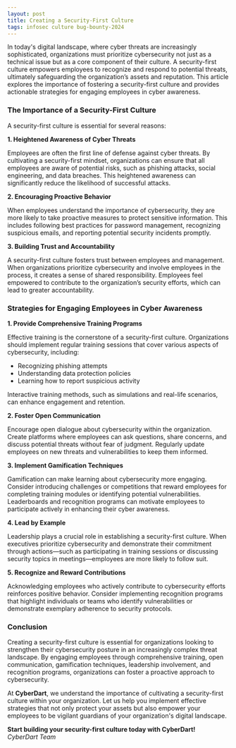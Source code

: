 ```yaml
---
layout: post
title: Creating a Security-First Culture
tags: infosec culture bug-bounty-2024
---
```


In today's digital landscape, where cyber threats are increasingly sophisticated, organizations must prioritize cybersecurity not just as a technical issue but as a core component of their culture. A security-first culture empowers employees to recognize and respond to potential threats, ultimately safeguarding the organization’s assets and reputation. This article explores the importance of fostering a security-first culture and provides actionable strategies for engaging employees in cyber awareness.

### The Importance of a Security-First Culture

A security-first culture is essential for several reasons:

**1. Heightened Awareness of Cyber Threats**

Employees are often the first line of defense against cyber threats. By cultivating a security-first mindset, organizations can ensure that all employees are aware of potential risks, such as phishing attacks, social engineering, and data breaches. This heightened awareness can significantly reduce the likelihood of successful attacks.

**2. Encouraging Proactive Behavior**

When employees understand the importance of cybersecurity, they are more likely to take proactive measures to protect sensitive information. This includes following best practices for password management, recognizing suspicious emails, and reporting potential security incidents promptly.

**3. Building Trust and Accountability**

A security-first culture fosters trust between employees and management. When organizations prioritize cybersecurity and involve employees in the process, it creates a sense of shared responsibility. Employees feel empowered to contribute to the organization’s security efforts, which can lead to greater accountability.

### Strategies for Engaging Employees in Cyber Awareness

**1. Provide Comprehensive Training Programs**

Effective training is the cornerstone of a security-first culture. Organizations should implement regular training sessions that cover various aspects of cybersecurity, including:

- Recognizing phishing attempts
- Understanding data protection policies
- Learning how to report suspicious activity

Interactive training methods, such as simulations and real-life scenarios, can enhance engagement and retention.

**2. Foster Open Communication**

Encourage open dialogue about cybersecurity within the organization. Create platforms where employees can ask questions, share concerns, and discuss potential threats without fear of judgment. Regularly update employees on new threats and vulnerabilities to keep them informed.

**3. Implement Gamification Techniques**

Gamification can make learning about cybersecurity more engaging. Consider introducing challenges or competitions that reward employees for completing training modules or identifying potential vulnerabilities. Leaderboards and recognition programs can motivate employees to participate actively in enhancing their cyber awareness.

**4. Lead by Example**

Leadership plays a crucial role in establishing a security-first culture. When executives prioritize cybersecurity and demonstrate their commitment through actions—such as participating in training sessions or discussing security topics in meetings—employees are more likely to follow suit.

**5. Recognize and Reward Contributions**

Acknowledging employees who actively contribute to cybersecurity efforts reinforces positive behavior. Consider implementing recognition programs that highlight individuals or teams who identify vulnerabilities or demonstrate exemplary adherence to security protocols.

### Conclusion

Creating a security-first culture is essential for organizations looking to strengthen their cybersecurity posture in an increasingly complex threat landscape. By engaging employees through comprehensive training, open communication, gamification techniques, leadership involvement, and recognition programs, organizations can foster a proactive approach to cybersecurity.

At **CyberDart**, we understand the importance of cultivating a security-first culture within your organization. Let us help you implement effective strategies that not only protect your assets but also empower your employees to be vigilant guardians of your organization's digital landscape.

**Start building your security-first culture today with CyberDart!**  
*CyberDart Team*

